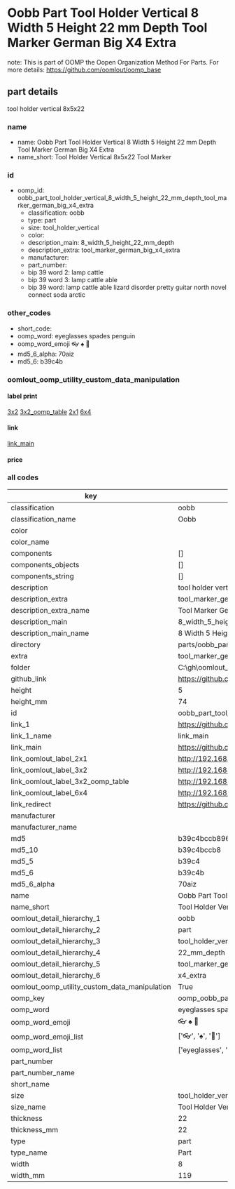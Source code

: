 # Oobb Part Tool Holder Vertical 8 Width 5 Height 22 mm Depth Tool Marker German Big X4 Extra  

note: This is part of OOMP the Oopen Organization Method For Parts. For more details: https://github.com/oomlout/oomp_base

##  part details
  



tool holder vertical 8x5x22



### name
* name: Oobb Part Tool Holder Vertical 8 Width 5 Height 22 mm Depth Tool Marker German Big X4 Extra
* name_short: Tool Holder Vertical 8x5x22 Tool Marker
### id
* oomp_id: oobb_part_tool_holder_vertical_8_width_5_height_22_mm_depth_tool_marker_german_big_x4_extra
  * classification: oobb
  * type: part
  * size: tool_holder_vertical
  * color: 
  * description_main: 8_width_5_height_22_mm_depth
  * description_extra: tool_marker_german_big_x4_extra
  * manufacturer: 
  * part_number: 
  * bip 39 word 2: lamp cattle
  * bip 39 word 3: lamp cattle able
  * bip 39 word: lamp cattle able lizard disorder pretty guitar north novel connect soda arctic

### other_codes
* short_code: 
* oomp_word: eyeglasses spades penguin
* oomp_word_emoji :eyeglasses: :spades: :penguin:
* md5_6_alpha: 70aiz
* md5_6: b39c4b






### oomlout_oomp_utility_custom_data_manipulation
#### label print
[3x2](http://192.168.1.245:1112/?label=oomp%2070aiz)
[3x2_oomp_table](http://192.168.1.108:1112/?label=oomp%2070aiz)
[2x1](http://192.168.1.242:1112/?label=oomp%2070aiz)
[6x4](http://192.168.1.55:1112/?label=oomp%2070aiz)    

#### link

[link_main](https://github.com/oomlout/oomlout_oobb_version_4_generated_parts/tree/main/navigation_oomp/oobb/part/tool_holder_vertical/8_width_5_height_22_mm_depth/tool_marker_german_big_x4_extra/part)                              

#### price







### all codes 
| key | value |  
| --- | --- |  
| classification | oobb |  
| classification_name | Oobb |  
| color |  |  
| color_name |  |  
| components | [] |  
| components_objects | [] |  
| components_string | [] |  
| description | tool holder vertical 8x5x22 |  
| description_extra | tool_marker_german_big_x4_extra |  
| description_extra_name | Tool Marker German Big X4 Extra |  
| description_main | 8_width_5_height_22_mm_depth |  
| description_main_name | 8 Width 5 Height 22 mm Depth |  
| directory | parts/oobb_part_tool_holder_vertical_8_width_5_height_22_mm_depth_tool_marker_german_big_x4_extra |  
| extra | tool_marker_german_big_x4 |  
| folder | C:\gh\oomlout_oobb_version_4_generated_parts\parts\oobb_part_tool_holder_vertical_8_width_5_height_22_mm_depth_tool_marker_german_big_x4_extra |  
| github_link | https://github.com/oomlout/oomlout_oomp_part_src/tree/main/parts/oobb_part_tool_holder_vertical_8_width_5_height_22_mm_depth_tool_marker_german_big_x4_extra |  
| height | 5 |  
| height_mm | 74 |  
| id | oobb_part_tool_holder_vertical_8_width_5_height_22_mm_depth_tool_marker_german_big_x4_extra |  
| link_1 | https://github.com/oomlout/oomlout_oobb_version_4_generated_parts/tree/main/navigation_oomp/oobb/part/tool_holder_vertical/8_width_5_height_22_mm_depth/tool_marker_german_big_x4_extra/part |  
| link_1_name | link_main |  
| link_main | https://github.com/oomlout/oomlout_oobb_version_4_generated_parts/tree/main/navigation_oomp/oobb/part/tool_holder_vertical/8_width_5_height_22_mm_depth/tool_marker_german_big_x4_extra/part |  
| link_oomlout_label_2x1 | http://192.168.1.242:1112/?label=oomp%2070aiz |  
| link_oomlout_label_3x2 | http://192.168.1.245:1112/?label=oomp%2070aiz |  
| link_oomlout_label_3x2_oomp_table | http://192.168.1.108:1112/?label=oomp%2070aiz |  
| link_oomlout_label_6x4 | http://192.168.1.55:1112/?label=oomp%2070aiz |  
| link_redirect | https://github.com/oomlout/oomlout_oobb_version_4_generated_parts/tree/main/parts/oobb_tool_holder_vertical_08_05_22_ex_tool_marker_german_big_x4 |  
| manufacturer |  |  
| manufacturer_name |  |  
| md5 | b39c4bccb8964cfaa89fb82c008913e6 |  
| md5_10 | b39c4bccb8 |  
| md5_5 | b39c4 |  
| md5_6 | b39c4b |  
| md5_6_alpha | 70aiz |  
| name | Oobb Part Tool Holder Vertical 8 Width 5 Height 22 mm Depth Tool Marker German Big X4 Extra |  
| name_short | Tool Holder Vertical 8x5x22 Tool Marker |  
| oomlout_detail_hierarchy_1 | oobb |  
| oomlout_detail_hierarchy_2 | part |  
| oomlout_detail_hierarchy_3 | tool_holder_vertical |  
| oomlout_detail_hierarchy_4 | 22_mm_depth |  
| oomlout_detail_hierarchy_5 | tool_marker_german_big |  
| oomlout_detail_hierarchy_6 | x4_extra |  
| oomlout_oomp_utility_custom_data_manipulation | True |  
| oomp_key | oomp_oobb_part_tool_holder_vertical_8_width_5_height_22_mm_depth_tool_marker_german_big_x4_extra |  
| oomp_word | eyeglasses spades penguin |  
| oomp_word_emoji | :eyeglasses: :spades: :penguin: |  
| oomp_word_emoji_list | [':eyeglasses:', ':spades:', ':penguin:'] |  
| oomp_word_list | ['eyeglasses', 'spades', 'penguin'] |  
| part_number |  |  
| part_number_name |  |  
| short_name |  |  
| size | tool_holder_vertical |  
| size_name | Tool Holder Vertical |  
| thickness | 22 |  
| thickness_mm | 22 |  
| type | part |  
| type_name | Part |  
| width | 8 |  
| width_mm | 119 |  
